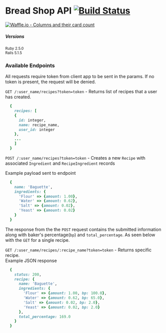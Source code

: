# Bread Shop API [![Build Status](https://travis-ci.org/mikeyduece/bread_shop.svg?branch=master)](https://travis-ci.org/mikeyduece/bread_shop)

[![Waffle.io - Columns and their card count](https://badge.waffle.io/mikeyduece/bread_shop.svg?columns=all)](https://waffle.io/mikeyduece/bread_shop)


##### Versions  

<sup>Ruby 2.5.0</sup>  
  <sup>Rails 5.1.5</sup>
  
### Available Endpoints  
All requests require token from client app to be sent in the params. If no token is present, the request will be denied.   

`GET /:user_name/recipes?token=token` - Returns list of recipes that a user has created.
```ruby
  {
    recipes: [
    {
      id: integer,
      name: recipe_name,
      user_id: integer
    },
    ...
    ]
  }
```

`POST /:user_name/recipes?token=token` - Creates a new `Recipe` with associated `Ingredient` and `RecipeIngredient` records

Example payload sent to endpoint
```ruby
  {
    name: 'Baguette',
    ingredients: {
      'Flour' => {amount: 1.00},
      'Water' => {amount: 0.62},
      'Salt' => {amount: 0.02},
      'Yeast' => {amount: 0.02}
    }
  }
```

The response from the the `POST` request contains the submitted information along with baker's percentage(`bp`) and `total_percentage`. As seen below with the `GET` for a single recipe.

`GET /:user_name/recipes/:recipe_name?token=token` - Returns specific recipe.  
Example JSON response

```ruby
  {
    status: 200,
    recipe: {
      name: 'Baguette',
      ingredients: {
        'Flour' => {amount: 1.00, bp: 100.0},
        'Water' => {amount: 0.62, bp: 65.0},
        'Salt' => {amount: 0.02, bp: 2.0},
        'Yeast' => {amount: 0.02, bp: 2.0}
      },
      total_percentage: 169.0
    } 
  }
```
  
  
